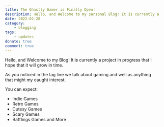 ```yaml
---
title: The Ghastly Gamer is Finally Open!
description: Hello, and Welcome to my personal Blog! It is currently a project in progress that I hope that it will grow in time. Here´s what to expect from my posting
date: 2022-02-28
category:
    - blogging
tags:
    - updates
donate: true
comment: true
---
```


Hello, and Welcome to my Blog! It is currently a project in progress that I hope that it will grow in time.

As you noticed in the tag line we talk about gaming and well as anything that might my caught interest.

You can expect:

- Indie Games
- Retro Games
- Cutesy Games
- Scary Games
- Bafflings Games and More
